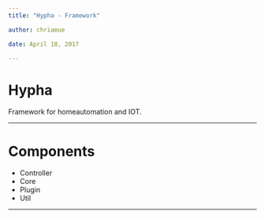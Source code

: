 ```yaml
---
title: "Hypha - Framework"

author: chriamue

date: April 18, 2017

---
```

# Hypha

Framework for homeautomation and IOT.

---

# Components
- Controller
- Core
- Plugin
- Util

---
